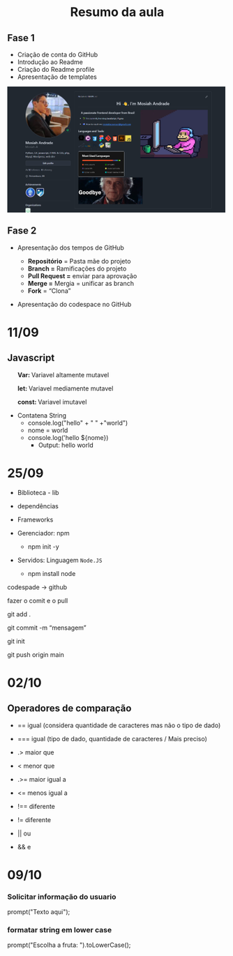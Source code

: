 
<h1 align="center" > Resumo da aula </h1>

## Fase 1
- Criação de conta do GitHub
- Introdução ao Readme
- Criação do Readme profile
- Apresentação de templates

<img src="image.png" width=500px align="center">





## Fase 2 
- Apresentação dos tempos de GitHub
    - **Repositório** = Pasta mãe do projeto
    - **Branch =** Ramificações do projeto
    - **Pull Request =** enviar para aprovação
    - **Merge =** Mergia = unificar as branch
    - **Fork** = “Clona”   

- Apresentação do codespace no GitHub

# 11/09

## Javascript
<ul><strong>Var: </strong> Variavel altamente mutavel</ul>
<ul><strong>let: </strong> Variavel mediamente mutavel</ul>
<ul><strong>const: </strong> Variavel imutavel</ul>

- Contatena String
    - console.log("hello" + " " +"world")
    - nome = world
    - console.log('hello ${nome})
        - Output: hello world


# 25/09 
 - Biblioteca - lib
- dependências
- Frameworks

- Gerenciador: npm
    - npm init -y
- Servidos: Linguagem `Node.JS`
    - npm install node

codespade → github

fazer o comit e o pull

git add .

git commit -m “mensagem”

git init

git push origin main

# 02/10

## Operadores de comparação

- == igual (considera quantidade de caracteres mas não o tipo de dado)

- === igual (tipo de dado, quantidade de caracteres / Mais preciso)

- .>  maior que

- <  menor que

- .>= maior igual a

- <= menos igual a

- !== diferente

- != diferente

- || ou

- && e

# 09/10
### Solicitar informação do usuario

prompt("Texto aqui");

### formatar string em lower case
prompt("Escolha a fruta: ").toLowerCase();
 
